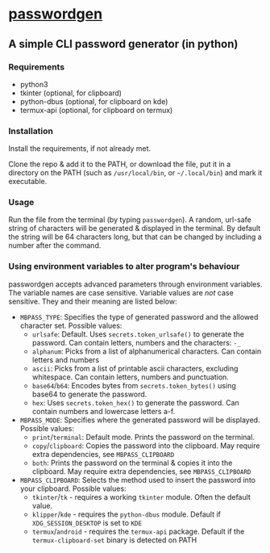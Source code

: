 # [passwordgen](/bin/passwordgen)
## A simple CLI password generator (in python)

### Requirements

* python3
* tkinter (optional, for clipboard)
* python-dbus (optional, for clipboard on kde)
* termux-api (optional, for clipboard on termux)

### Installation

Install the requirements, if not already met.

Clone the repo & add it to the PATH, or download the file, put it in a directory on the PATH (such as `/usr/local/bin`, or `~/.local/bin`) and mark it executable.

### Usage

Run the file from the terminal (by typing `passwordgen`). A random, url-safe string of characters will be generated & displayed in the terminal. By default the string will be 64 characters long, but that can be changed by including a number after the command.

### Using environment variables to alter program's behaviour

passwordgen accepts advanced parameters through environment variables. The variable names are case sensitive. Variable values are *not* case sensitive.
They and their meaning are listed below:

* `MBPASS_TYPE`: Specifies the type of generated password and the allowed character set. Possible values:
  * `urlsafe`: Default. Uses `secrets.token_urlsafe()` to generate the password. Can contain letters, numbers and the characters: `-_`
  * `alphanum`: Picks from a list of alphanumerical characters. Can contain letters and numbers
  * `ascii`: Picks from a list of printable ascii characters, excluding whitespace. Can contain letters, numbers and punctuation.
  * `base64`/`b64`: Encodes bytes from `secrets.token_bytes()` using base64 to generate the password.
  * `hex`: Uses `secrets.token_hex()` to generate the password. Can contain numbers and lowercase letters a-f.
* `MBPASS_MODE`: Specifies where the generated password will be displayed. Possible values:
  * `print`/`terminal`: Default mode. Prints the password on the terminal.
  * `copy`/`clipboard`: Copies the password into the clipboard. May require extra dependencies, see `MBPASS_CLIPBOARD`
  * `both`: Prints the password on the terminal & copies it into the clipboard. May require extra dependencies, see `MBPASS_CLIPBOARD`
* `MBPASS_CLIPBOARD`: Selects the method used to insert the password into your clipboard. Possible values:
  * `tkinter`/`tk` - requires a working `tkinter` module. Often the default value.
  * `klipper`/`kde` - requires the `python-dbus` module. Default if `XDG_SESSION_DESKTOP` is set to `KDE`
  * `termux`/`android` - requires the `termux-api` package. Default if the `termux-clipboard-set` binary is detected on PATH
